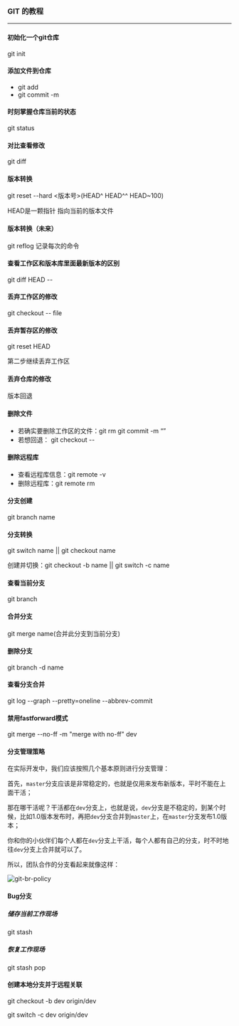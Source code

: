 ### GIT 的教程

****

#### 初始化一个git仓库

git init

#### 添加文件到仓库

* git add <file>
* git commit -m <message>

#### 时刻掌握仓库当前的状态

git status

#### 对比查看修改

git diff <filename>

#### 版本转换

git reset --hard <版本号>(HEAD^  HEAD^^   HEAD~100)

HEAD是一颗指针 指向当前的版本文件

#### 版本转换（未来）

git reflog 记录每次的命令

#### 查看工作区和版本库里面最新版本的区别

git diff HEAD -- <filename>

#### 丢弃工作区的修改

git checkout -- file

#### 丢弃暂存区的修改

git reset HEAD <file>

第二步继续丢弃工作区

#### 丢弃仓库的修改

版本回退

#### 删除文件

* 若确实要删除工作区的文件：git rm <file>   git commit -m “”
* 若想回退： git checkout -- <file>

#### 删除远程库

* 查看远程库信息：git remote -v
* 删除远程库：git remote rm <name>

#### 分支创建

git branch name

#### 分支转换

git switch name || git checkout name

创建并切换：git checkout -b name || git switch -c name

#### 查看当前分支

git branch

#### 合并分支

git merge name(合并此分支到当前分支)

#### 删除分支

git branch -d name

#### 查看分支合并

git log --graph --pretty=oneline --abbrev-commit

#### 禁用fastforward模式

git merge --no-ff -m "merge with no-ff" dev

#### 分支管理策略

在实际开发中，我们应该按照几个基本原则进行分支管理：

首先，`master`分支应该是非常稳定的，也就是仅用来发布新版本，平时不能在上面干活；

那在哪干活呢？干活都在`dev`分支上，也就是说，`dev`分支是不稳定的，到某个时候，比如1.0版本发布时，再把`dev`分支合并到`master`上，在`master`分支发布1.0版本；

你和你的小伙伴们每个人都在`dev`分支上干活，每个人都有自己的分支，时不时地往`dev`分支上合并就可以了。

所以，团队合作的分支看起来就像这样：

![git-br-policy](https://www.liaoxuefeng.com/files/attachments/919023260793600/0)

#### Bug分支

##### 储存当前工作现场

git stash

##### 恢复工作现场

git stash pop

#### 创建本地分支并于远程关联

git checkout -b dev origin/dev

git switch -c dev origin/dev

